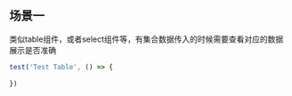 ## 场景一

类似table组件，或者select组件等，有集合数据传入的时候需要查看对应的数据展示是否准确

```js
test('Test Table', () => {
    
})
```